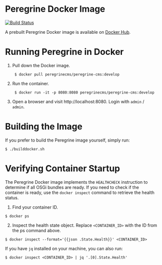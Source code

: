 # Peregrine Docker Image

[![Build Status](https://travis-ci.org/headwirecom/peregrine-cms.svg?branch=develop)](https://travis-ci.org/headwirecom/peregrine-cms)

A prebuilt Peregrine Docker image is available on [Docker Hub](https://cloud.docker.com/u/peregrinecms/repository/docker/peregrinecms/peregrine-cms).


# Running Peregrine in Docker

1. Pull down the Docker image.

        $ docker pull peregrinecms/peregrine-cms:develop

2. Run the container.

        $ docker run -it -p 8080:8080 peregrinecms/peregrine-cms:develop

3. Open a browser and visit http://localhost:8080. Login with `admin` / ` admin`.


# Building the Image

If you prefer to build the Peregrine image yourself, simply run:

    $ ./builddocker.sh


# Verifying Container Startup

The Peregrine Docker image implements the `HEALTHCHECK` instruction to determine if all
OSGi bundles are ready. If you need to check if the container is ready, use the 
`docker inspect` command to retrieve the health status. 

1. Find your container ID.

```
$ docker ps
```

2. Inspect the health state object. Replace `<CONTAINER_ID>` with the ID from the ps command above.

```
$ docker inspect --format='{{json .State.Health}}' <CONTAINER_ID> 
```

If you have `jq` installed on your machine, you can also run:

```
$ docker inspect <CONTAINER_ID> | jq '.[0].State.Health'
```

